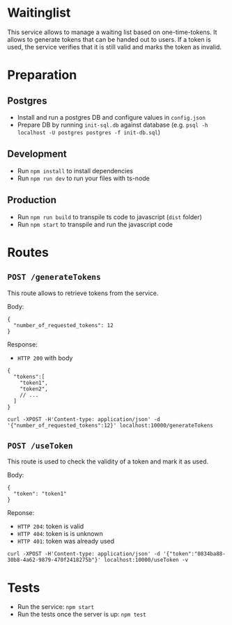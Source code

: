 # Waitinglist

This service allows to manage a waiting list based on one-time-tokens. It allows to generate tokens that can be handed out to users. If a token is used, the service verifies that it is still valid and marks the token as invalid.

# Preparation

## Postgres
* Install and run a postgres DB and configure values in `config.json`
* Prepare DB by running `init-sql.db` against database (e.g. `psql -h localhost -U postgres postgres -f init-db.sql`)

## Development
* Run `npm install` to install dependencies
* Run `npm run dev` to run your files with ts-node

## Production
* Run `npm run build` to transpile ts code to javascript (`dist` folder)
* Run `npm start` to transpile and run the javascript code

# Routes

## `POST /generateTokens`

This route allows to retrieve tokens from the service.

Body:
```
{
  "number_of_requested_tokens": 12
}
```

Response:
* `HTTP 200` with body
```
{
  "tokens":[
    "token1",
    "token2",
    // ...
  ]
}
```

`curl -XPOST -H'Content-type: application/json' -d '{"number_of_requested_tokens":12}' localhost:10000/generateTokens`

## `POST /useToken`

This route is used to check the validity of a token and mark it as used.

Body:
```
{
  "token": "token1"
}
```

Reponse:
* `HTTP 204`: token is valid
* `HTTP 404`: token is is unknown
* `HTTP 401`: token was already used

`curl -XPOST -H'Content-type: application/json' -d '{"token":"0834ba88-30b8-4a62-9879-470f2418275b"}' localhost:10000/useToken -v`

# Tests
* Run the service: `npm start`
* Run the tests once the server is up: `npm test`
